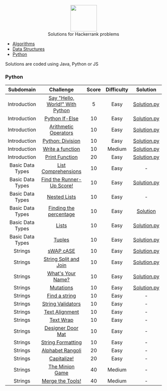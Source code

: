 <p align="center">
    <a href="https://www.hackerrank.com/RodneyShag">
        <img height=85 src="https://d3keuzeb2crhkn.cloudfront.net/hackerrank/assets/styleguide/logo_wordmark-f5c5eb61ab0a154c3ed9eda24d0b9e31.svg">
    </a>
    <br>Solutions for Hackerrank problems
</p>

* [Algorithms](#algorithms)
* [Data Structures](#data-structures)
* [Python](#python)

Solutions are coded using Java, Python or JS

### Python

|          Subdomain          |                                                        Challenge                                                         | Score  | Difficulty |                                                        Solution                                                        |
|:---------------------------:|:------------------------------------------------------------------------------------------------------------------------:|:------:|:----------:|:----------------------------------------------------------------------------------------------------------------------:|
|         Introduction        | [Say "Hello, World!" With Python](https://www.hackerrank.com/challenges/py-hello-world)                                                     |    5   |    Easy    | [Solution.py](Python/Introduction/Say_Hello_World_With_Python/Solution.py)                              |
|         Introduction        | [Python If-Else](https://www.hackerrank.com/challenges/py-if-else)                                                                          |   10   |    Easy    | [Solution.py](Python/Introduction/Python_If-Else/Solution.py)                                                        |
|         Introduction        | [Arithmetic Operators](https://www.hackerrank.com/challenges/python-arithmetic-operators)                                                   |   10   |    Easy    | [Solution.py](Python/Introduction/Arithmetic_Operators/Solution.py)                                                  |
|         Introduction        | [Python: Division](https://www.hackerrank.com/challenges/python-division)                                                                   |   10   |    Easy    | [Solution.py](Python/Introduction/Division/Solution.py) |         Introduction        | [Loops](https://www.hackerrank.com/challenges/python-loops)                                                                                 |   10   |    Easy    | [Solution.py](Python/Introduction/Loops/Solution.py)                                                                   |
|         Introduction        | [Write a function](https://www.hackerrank.com/challenges/write-a-function)                                                                  |   10   |   Medium   | [Solution.py](Python/Introduction/Write_A_Function/Solution.py)                                                    |
|         Introduction        | [Print Function](https://www.hackerrank.com/challenges/python-print)                                                                        |   20   |    Easy    | [Solution.py](Python/Introduction/Print_Function/Solution.py)                                                        |                                                      |
|       Basic Data Types      | [List Comprehensions](https://www.hackerrank.com/challenges/list-comprehensions)                                                            |   10   |    Easy    | -                                     |
|       Basic Data Types      | [Find the Runner-Up Score!](https://www.hackerrank.com/challenges/find-second-maximum-number-in-a-list)                                     |   10   |    Easy    | [Solution.py](Python/Basic_Data_Types/Find_The_Runner_Up_Score/Solution.py)                                 |
|       Basic Data Types      | [Nested Lists](https://www.hackerrank.com/challenges/nested-list)                                                                           |   10   |    Easy    | -                                    |
|       Basic Data Types      | [Finding the percentage](https://www.hackerrank.com/challenges/finding-the-percentage)                                                      |   10   |    Easy    | [Solution](Python/Basic_Data_Types/Finding_The_Percentage/Solution.py)                                     |
|       Basic Data Types      | [Lists](https://www.hackerrank.com/challenges/python-lists)                                                                                 |   10   |    Easy    | [Solution.py](Python/Basic_Data_Types/Lists/Solution.py)                                                           |
|       Basic Data Types      | [Tuples](https://www.hackerrank.com/challenges/python-tuples)                                                                               |   10   |    Easy    | [Solution.py](Python/Basic_Data_Types/Tuples/Solution.py)                                                          |
|           Strings           | [sWAP cASE](https://www.hackerrank.com/challenges/swap-case)                                                                                |   10   |    Easy    | [Solution.py](Python/Strings/sWap_cASE/Solution.py)                                                                  |
|           Strings           | [String Split and Join](https://www.hackerrank.com/challenges/python-string-split-and-join)                                                 |   10   |    Easy    | [Solution.py](Python/Strings/String_Split_and_Join/Solution.py)                                                  |
|           Strings           | [What's Your Name?](https://www.hackerrank.com/challenges/whats-your-name)                                                                  |   10   |    Easy    | [Solution.py](Python/Strings/What's_Your_Name?/Solution.py)                                                         |
|           Strings           | [Mutations](https://www.hackerrank.com/challenges/python-mutations)                                                                         |   10   |    Easy    | [Solution.py](Python/Strings/Mutations/Solution.py)                                                                    |
|           Strings           | [Find a string](https://www.hackerrank.com/challenges/find-a-string)                                                                        |   10   |    Easy    | -                                     |
|           Strings           | [String Validators](https://www.hackerrank.com/challenges/string-validators)                                                                |   10   |    Easy    | -                                     |
|           Strings           | [Text Alignment](https://www.hackerrank.com/challenges/text-alignment)                                                                      |   10   |    Easy    | -                                     |
|           Strings           | [Text Wrap](https://www.hackerrank.com/challenges/text-wrap)                                                                                |   10   |    Easy    | -  |
|           Strings           | [Designer Door Mat](https://www.hackerrank.com/challenges/designer-door-mat)                                                                |   10   |    Easy    | -                                             |
|           Strings           | [String Formatting](https://www.hackerrank.com/challenges/python-string-formatting)                                                         |   10   |    Easy    |-                      |
|           Strings           | [Alphabet Rangoli](https://www.hackerrank.com/challenges/alphabet-rangoli)                                                                  |   20   |    Easy    |-                    |
|           Strings           | [Capitalize!](https://www.hackerrank.com/challenges/capitalize)                                                                             |   20   |    Easy    | - |
|           Strings           | [The Minion Game](https://www.hackerrank.com/challenges/the-minion-game)                                                                    |   40   |   Medium   | -                                     |
|           Strings           | [Merge the Tools!](https://www.hackerrank.com/challenges/merge-the-tools)                                                                   |   40   |   Medium   | -                                    |
